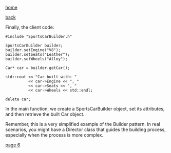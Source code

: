 [home](./page01.md)

[back](./page04.md)

Finally, the client code:

```
#include "SportsCarBuilder.h"
```


```
SportsCarBuilder builder;
builder.setEngine("V8");
builder.setSeats("Leather");
builder.setWheels("Alloy");

Car* car = builder.getCar();

std::cout << "Car built with: " 
          << car->Engine << ", " 
          << car->Seats << ", " 
          << car->Wheels << std::endl;

delete car;
```

In the main function, we create a SportsCarBuilder object, set its attributes, and then retrieve the built Car object.

Remember, this is a very simplified example of the Builder pattern. In real scenarios, you might have a Director class that guides the building process, especially when the process is more complex.


[page 6](./page06.md)
